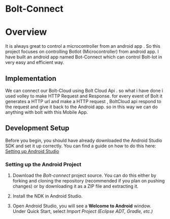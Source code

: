 # Bolt-Connect
# Overview
It is always great to control a microcontroller from an android app .
So this project focuses on controlling BotIot (Microcontroller) from android app.
I have built an android app named Bot-Connect which can control Bolt-Iot in very easy and efficient way.
   

## Implementation 
We can connect our Bolt-Cloud using Bolt Cloud Api .
so what i have done i used volley to make HTTP Request and Response.
for every event of Bolt it generates a HTTP url and make a HTTP request ,
BoltCloud api respond to the request and give it back to the Android app.
so in this way we can do anything with bolt with this Mobile App.
## Development Setup

Before you begin, you should have already downloaded the Android Studio SDK and set it up correctly. You can find a guide on how to do this here: [Setting up Android Studio](http://developer.android.com/sdk/installing/index.html?pkg=studio)

### Setting up the Android Project

1. Download the *Bolt-connect* project source. You can do this either by forking and cloning the repository (recommended if you plan on pushing changes) or by downloading it as a ZIP file and extracting it.

2. Install the NDK in Android Studio.

3. Open Android Studio, you will see a **Welcome to Android** window. Under Quick Start, select *Import Project (Eclipse ADT, Gradle, etc.)*




   
   
